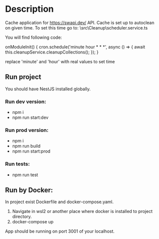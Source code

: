 # Description
Cache application for https://swapi.dev/ API.
Cache is set up to autoclean on given time. To set this time go to:
\src\Cleanup\scheduler.service.ts

You will find following code:

onModuleInit() {
  cron.schedule('minute hour * * *', async () => {
    await this.cleanupService.cleanupCollections();
  });
}

replace 'minute' and 'hour' with real values to set time

## Run project
You should have NestJS installed globally.

### Run dev version:
- npm i
- npm run start:dev

### Run prod version:
- npm i
- npm run build
- npm run start:prod

### Run tests:
- npm run test

## Run by Docker:
In project exist Dockerfile and docker-compose.yaml.

1. Navigate in wsl2 or another place where docker is installed to project directory.
2. docker-compose up

App should be running on port 3001 of your localhost.


